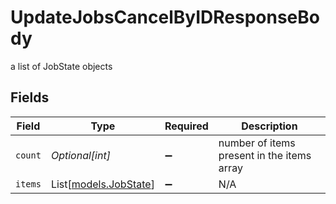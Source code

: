 # UpdateJobsCancelByIDResponseBody

a list of JobState objects


## Fields

| Field                                          | Type                                           | Required                                       | Description                                    |
| ---------------------------------------------- | ---------------------------------------------- | ---------------------------------------------- | ---------------------------------------------- |
| `count`                                        | *Optional[int]*                                | :heavy_minus_sign:                             | number of items present in the items array     |
| `items`                                        | List[[models.JobState](../models/jobstate.md)] | :heavy_minus_sign:                             | N/A                                            |
